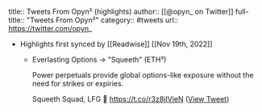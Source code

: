 title:: Tweets From Opyn² (highlights)
author:: [[@opyn_ on Twitter]]
full-title:: "Tweets From Opyn²"
category:: #tweets
url:: https://twitter.com/opyn_

- Highlights first synced by [[Readwise]] [[Nov 19th, 2022]]
	- Everlasting Options → "Squeeth" (ETH²)
	  
	  Power perpetuals provide global options-like exposure without the need for strikes or expiries.
	  
	  Squeeth Squad, LFG 😤 https://t.co/r3z8jIVieN ([View Tweet](https://twitter.com/opyn_/status/1427659326278275074))